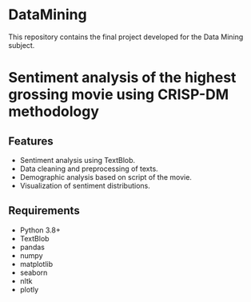 # DataMining
This repository contains the final project developed for the Data Mining subject.
# Sentiment analysis of the highest grossing movie using CRISP-DM methodology


## Features
- Sentiment analysis using TextBlob.
- Data cleaning and preprocessing of texts.
- Demographic analysis based on script of the movie.
- Visualization of sentiment distributions.

## Requirements
- Python 3.8+
- TextBlob
- pandas
- numpy
- matplotlib
- seaborn
- nltk
- plotly
